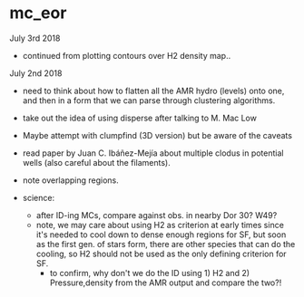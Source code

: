 # mc_eor


July 3rd 2018
- continued from plotting contours over H2 density map..


July 2nd 2018
- need to think about how to flatten all the AMR hydro (levels) onto one, and then in a form that we can parse through clustering algorithms.
- take out the idea of using disperse after talking to M. Mac Low
- Maybe attempt with clumpfind (3D version) but be aware of the caveats
- read paper by Juan C. Ibáñez-Mejía about multiple clodus in potential wells (also careful about the filaments).
- note overlapping regions.

- science:
  - after ID-ing MCs, compare against obs. in nearby Dor 30? W49? 
  - note, we may care about using H2 as criterion at early times since it's needed to cool down to dense enough regions for SF, but soon as the first gen. of stars form, there are other species that can do the cooling, so H2 should not be used as the only defining criterion for SF. 
    - to confirm, why don't we do the ID using 1) H2 and 2) Pressure,density from the AMR output and compare the two?! 
